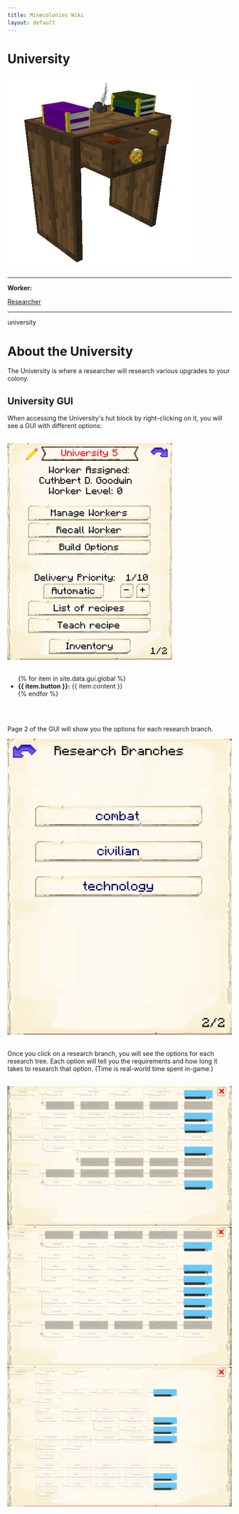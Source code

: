 ```yaml
---
title: Minecolonies Wiki
layout: default
---
```

# University

<div class="infobox box text-center">
    <img src="../../assets/images/buildings/university.png" alt="University's Hut" />
    <hr />
    <div class="row section-text text-left">
        <div class="col">
        <p><strong>Worker:</strong></p>
        </div>
        <div class="col">
        <p><a href="../workers/researcher">Researcher</a></p>
        </div>
    </div>
    <hr />
    <recipe>university</recipe>
</div>

# About the University

The University is where a researcher will research various upgrades to your colony. 

## University GUI

When accessing the University's hut block by right-clicking on it, you will see a GUI with different options:

<br>
<div class="row">
  <div class="col-sm-12 col-md">
    <img src="../../assets/images/gui/universitygui1.png" class="img-fluid mx-auto" alt="University GUI">
  </div>
  <div class="col-sm-12 col-md">
    <br>
    <ul>
      {% for item in site.data.gui.global %}
        <li><strong>{{ item.button }}:</strong> {{ item.content }}</li>
      {% endfor %}
    </ul>
  </div>
</div>
<br>



<br>

Page 2 of the GUI will show you the options for each research branch.

<div class="row">
  <div class="col-sm-12 col-md">
    <img src="../../assets/images/gui/universitygui2.png" class="img-fluid mx-auto" alt="University GUI Page 2">
  </div>
</div>
    
<br>
    
Once you click on a research branch, you will see the options for each research tree. Each option will tell you the requirements and how long it takes to research that option. (Time is real-world time spent in-game.)

<br>

<img src="../../assets/images/gui/universitycombat.png" class="img-fluid mx-auto" alt="University Combat GUI Page">

<br>

<img src="../../assets/images/gui/universitycivilian.png" class="img-fluid mx-auto" alt="University Civilian GUI Page">

 <br>
 
 <img src="../../assets/images/gui/universitytechnology.png" class="img-fluid mx-auto" alt="University Technology GUI Page">
 
 <br>
 
